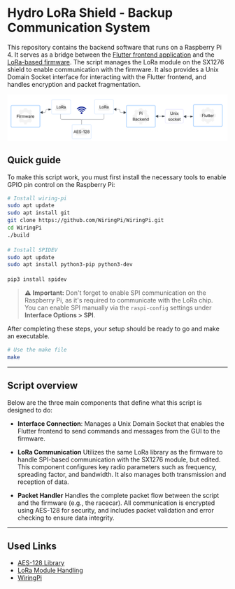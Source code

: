 # Hydro LoRa Shield - Backup Communication System

This repository contains the backend software that runs on a Raspberry Pi 4. It serves as a bridge between the [Flutter frontend application](https://github.com/Hydro-backup-Systeem/Hydro_GUI.git) and the [LoRa-based firmware](https://github.com/Hydro-backup-Systeem/Hydro_Firmware.git). The script manages the LoRa module on the SX1276 shield to enable communication with the firmware. It also provides a Unix Domain Socket interface for interacting with the Flutter frontend, and handles encryption and packet fragmentation.

![Hydro](./img/lora-shield.png)

## Quick guide

To make this script work, you must first install the necessary tools to enable GPIO pin control on the Raspberry Pi:

```bash
# Install wiring-pi
sudo apt update
sudo apt install git
git clone https://github.com/WiringPi/WiringPi.git
cd WiringPi
./build

# Install SPIDEV
sudo apt update
sudo apt install python3-pip python3-dev

pip3 install spidev
```

> ⚠️ **Important:** Don't forget to enable SPI communication on the Raspberry Pi, as it's required to communicate with the LoRa chip.  
> You can enable SPI manually via the `raspi-config` settings under **Interface Options > SPI**.

After completing these steps, your setup should be ready to go and make an executable.

```bash
# Use the make file
make 
```

---

## Script overview

Below are the three main components that define what this script is designed to do:

- **Interface Connection**:
Manages a Unix Domain Socket that enables the Flutter frontend to send commands and messages from the GUI to the firmware.

- **LoRa Communication**
Utilizes the same LoRa library as the firmware to handle SPI-based communication with the SX1276 module, but edited. This component configures key radio parameters such as frequency, spreading factor, and bandwidth. It also manages both transmission and reception of data.

- **Packet Handler**
Handles the complete packet flow between the script and the firmware (e.g., the racecar). All communication is encrypted using AES-128 for security, and includes packet validation and error checking to ensure data integrity.

---

## Used Links
- [AES-128 Library](https://github.com/kokke/tiny-AES-c)
- [LoRa Module Handling](https://github.com/belyalov/stm32-hal-libraries/tree/master)
- [WiringPi](https://github.com/WiringPi/WiringPi)